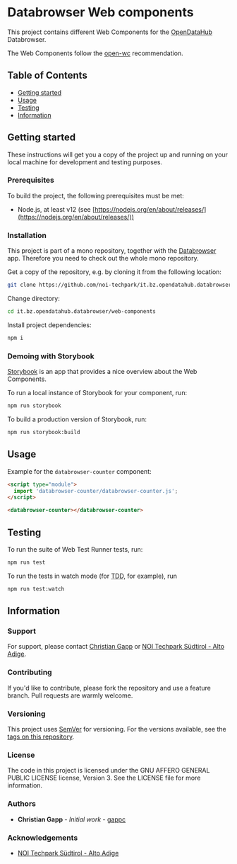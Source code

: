 # Databrowser Web components

This project contains different Web Components for the [OpenDataHub](https://noi.bz.it/en/services/open-data-hub) Databrowser.

The Web Components follow the [open-wc](https://github.com/open-wc/open-wc) recommendation.

## Table of Contents

- [Getting started](#getting-started)
- [Usage](#usage)
- [Testing](#testing)
- [Information](#information)

## Getting started

These instructions will get you a copy of the project up and running
on your local machine for development and testing purposes.

### Prerequisites

To build the project, the following prerequisites must be met:

- Node.js, at least v12 (see [https://nodejs.org/en/about/releases/](https://nodejs.org/en/about/releases/))

### Installation

This project is part of a mono repository, together with the [Databrowser](../databrowser) app. Therefore you need to check out the whole mono repository.

Get a copy of the repository, e.g. by cloning it from the following location:

```bash
git clone https://github.com/noi-techpark/it.bz.opendatahub.databrowser.git
```

Change directory:

```bash
cd it.bz.opendatahub.databrowser/web-components
```

Install project dependencies:

```bash
npm i
```

### Demoing with Storybook

[Storybook](https://storybook.js.org/) is an app that provides a nice overview about the Web Components.

To run a local instance of Storybook for your component, run:

```bash
npm run storybook
```

To build a production version of Storybook, run:

```bash
npm run storybook:build
```

## Usage

Example for the `databrowser-counter` component:

```html
<script type="module">
  import 'databrowser-counter/databrowser-counter.js';
</script>

<databrowser-counter></databrowser-counter>
```

## Testing

To run the suite of Web Test Runner tests, run:

```bash
npm run test
```

To run the tests in watch mode (for <abbr title="test driven development">TDD</abbr>, for example), run

```bash
npm run test:watch
```

## Information

### Support

For support, please contact [Christian Gapp](https://github.com/gappc) or
[NOI Techpark Südtirol - Alto Adige](https://noi.bz.it/en).

### Contributing

If you'd like to contribute, please fork the repository and use a feature
branch. Pull requests are warmly welcome.

### Versioning

This project uses [SemVer](https://semver.org/) for versioning. For the versions available,
see the [tags on this repository](https://github.com/idm-suedtirol/odh-alpinebits/tags). 

### License

The code in this project is licensed under the GNU AFFERO GENERAL PUBLIC LICENSE license, Version 3. See the LICENSE file for more information.

### Authors

- **Christian Gapp** - *Initial work* - [gappc](https://github.com/gappc)

### Acknowledgements

- [NOI Techpark Südtirol - Alto Adige](https://noi.bz.it/en)
